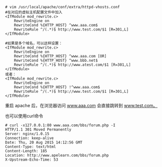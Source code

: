 
    # vim /usr/local/apache/conf/extra/httpd-vhosts.conf
    #在对应的虚拟主机配置文件中加入
    <IfModule mod_rewrite.c>
        RewriteEngine on
        RewriteCond %{HTTP_HOST} ^www.aaa.com$
        RewriteRule ^/(.*)$ http://www.test.com/$1 [R=301,L]
    </IfModule>
    
    #如果是多个域名，可以这样设置：
    <IfModule mod_rewrite.c>
        RewriteEngine on
        RewriteCond %{HTTP_HOST} ^www.aaa.com [OR]
        RewriteCond %{HTTP_HOST} ^www.bbb.net$
        RewriteRule ^/(.*)$ http://www.atest.com/$1 [R=301,L]
    </IfModule>
    或者：
    <IfModule mod_rewrite.c>
        RewriteEngine on
        RewriteCond %{HTTP_HOST} !^www.aaa.com$
        RewriteRule ^/(.*)$ http://www.test.com/$1 [R=301,L]
    </IfModule>
    
重启 apache 后，在浏览器访问 www.aaa.com 会直接跳转到 www.test.com。  

也可以使用curl命令

    # curl -x127.0.0.1:80 www.aaa.com/bbs/forum.php -I
    HTTP/1.1 301 Moved Permanently
    Server: nginx/1.0.15
    Connection: keep-alive
    Date: Thu, 20 Aug 2015 14:12:56 GMT
    Content-Type: text/html
    Content-Length: 185
    Location: http://www.apelearn.com/bbs/forum.php
    X-Upstream-Echo-Time: 53
